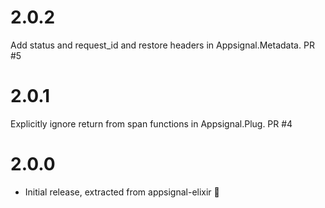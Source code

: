 # 2.0.2
Add status and request_id and restore headers in Appsignal.Metadata. PR #5

# 2.0.1
Explicitly ignore return from span functions in Appsignal.Plug. PR #4

# 2.0.0
* Initial release, extracted from appsignal-elixir 🎉

